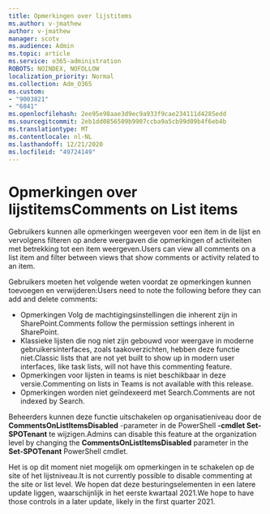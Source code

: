 ```yaml
---
title: Opmerkingen over lijstitems
ms.author: v-jmathew
author: v-jmathew
manager: scotv
ms.audience: Admin
ms.topic: article
ms.service: o365-administration
ROBOTS: NOINDEX, NOFOLLOW
localization_priority: Normal
ms.collection: Adm_O365
ms.custom:
- "9003821"
- "6841"
ms.openlocfilehash: 2ee95e98aae3d9ec9a933f9cae234111d4285edd
ms.sourcegitcommit: 2eb1dd0856509b9907ccba9a5cb99d09b4f6eb4b
ms.translationtype: MT
ms.contentlocale: nl-NL
ms.lasthandoff: 12/21/2020
ms.locfileid: "49724149"
---
```

# <a name="comments-on-list-items"></a><span data-ttu-id="587cc-102">Opmerkingen over lijstitems</span><span class="sxs-lookup"><span data-stu-id="587cc-102">Comments on List items</span></span>

<span data-ttu-id="587cc-103">Gebruikers kunnen alle opmerkingen weergeven voor een item in de lijst en vervolgens filteren op andere weergaven die opmerkingen of activiteiten met betrekking tot een item weergeven.</span><span class="sxs-lookup"><span data-stu-id="587cc-103">Users can view all comments on a list item and filter between views that show comments or activity related to an item.</span></span>

<span data-ttu-id="587cc-104">Gebruikers moeten het volgende weten voordat ze opmerkingen kunnen toevoegen en verwijderen:</span><span class="sxs-lookup"><span data-stu-id="587cc-104">Users need to note the following before they can add and delete comments:</span></span>

- <span data-ttu-id="587cc-105">Opmerkingen Volg de machtigingsinstellingen die inherent zijn in SharePoint.</span><span class="sxs-lookup"><span data-stu-id="587cc-105">Comments follow the permission settings inherent in SharePoint.</span></span>
- <span data-ttu-id="587cc-106">Klassieke lijsten die nog niet zijn gebouwd voor weergave in moderne gebruikersinterfaces, zoals taakoverzichten, hebben deze functie niet.</span><span class="sxs-lookup"><span data-stu-id="587cc-106">Classic lists that are not yet built to show up in modern user interfaces, like task lists, will not have this commenting feature.</span></span>
- <span data-ttu-id="587cc-107">Opmerkingen voor lijsten in teams is niet beschikbaar in deze versie.</span><span class="sxs-lookup"><span data-stu-id="587cc-107">Commenting on lists in Teams is not available with this release.</span></span>
- <span data-ttu-id="587cc-108">Opmerkingen worden niet geïndexeerd met Search.</span><span class="sxs-lookup"><span data-stu-id="587cc-108">Comments are not indexed by Search.</span></span>

<span data-ttu-id="587cc-109">Beheerders kunnen deze functie uitschakelen op organisatieniveau door de **CommentsOnListItemsDisabled** -parameter in de PowerShell **-cmdlet Set-SPOTenant** te wijzigen.</span><span class="sxs-lookup"><span data-stu-id="587cc-109">Admins can disable this feature at the organization level by changing the **CommentsOnListItemsDisabled** parameter in the **Set-SPOTenant** PowerShell cmdlet.</span></span>

<span data-ttu-id="587cc-110">Het is op dit moment niet mogelijk om opmerkingen in te schakelen op de site of het lijstniveau.</span><span class="sxs-lookup"><span data-stu-id="587cc-110">It is not currently possible to disable commenting at the site or list level.</span></span> <span data-ttu-id="587cc-111">We hopen dat deze besturingselementen in een latere update liggen, waarschijnlijk in het eerste kwartaal 2021.</span><span class="sxs-lookup"><span data-stu-id="587cc-111">We hope to have those controls in a later update, likely in the first quarter 2021.</span></span>
